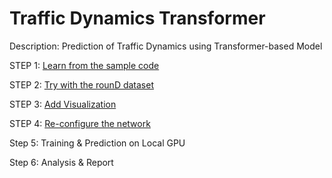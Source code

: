# Traffic Dynamics Transformer
Description: Prediction of Traffic Dynamics using Transformer-based Model

STEP 1: [Learn from the sample code](https://github.com/enthusiasai/traffic_dynamics_transformer/tree/sample)

STEP 2: [Try with the rounD dataset](https://github.com/enthusiasai/traffic_dynamics_transformer/tree/andreas_round)

STEP 3: [Add Visualization](https://github.com/enthusiasai/traffic_dynamics_transformer/tree/andreas_visualization)

STEP 4: [Re-configure the network](https://github.com/enthusiasai/traffic_dynamics_transformer/tree/andreas_reconfig)

Step 5: Training & Prediction on Local GPU

Step 6: Analysis & Report
